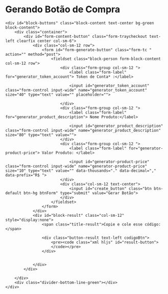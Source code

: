 # Gerando Botão de Compra

<div id="page-developers" class="single-page">

    <div id="block-buttons" class="block-content text-center bg-green block-content">
        <div class="container">
            <div id="form-content-button" class="form-traycheckout text-left clearfix center col-sm-6">
                <div class="col-sm-12 row">
                    <form id="form-generate-button" class="form-tc " action="" method="post">
                        <fieldset class="block-person form-block-content col-sm-12 row">
                            <div class="form-group col-sm-12 ">
                                <label class="form-label" for="generator_token_account"> Token de Conta* :</label>

                                <input id="generator_token_account" class="form-control input-wide" name="generator_token_account" size="40" type="text" value="" placeholder="">

                            </div>
                            <div class="form-group col-sm-12 ">
                                <label class="form-label" for="generator_product_description"> Nome Produto:</label>

                                <input id="generator_product_description" class="form-control input-wide" name="generator_product_description" size="80" type="text" value="">
                            </div>
                            <div class="form-group col-sm-12 ">
                                <label class="form-label" for="generator-product-price"> Valor Produto: </label>

                                <input id="generator-product-price" class="form-control input-wide" name="generator-product-price" size="10" type="text" value="" data-thousands="." data-decimal="," data-prefix="R$ ">
                            </div>
                            <div class="col-sm-12 text-center">
                                <input id="create_button" class="btn btn-default btn-hg btnForm" type="submit" value="Gerar Botão">
                            </div>
                        </fieldset>
                    </form>
                </div>
                <div id="block-result" class="col-sm-12" style="display:none">
                    <span class="title-result">Copie e cole esse código:</span>

                    <div class="button-result text-left codigoBtn">
                        <pre><code class="xml hljs" id="result-button">
                        </code></pre>
                    </div>


                </div>
            </div>         

        </div>
        <div class="divider-bottom-line-green"></div>
    </div>

</div>
